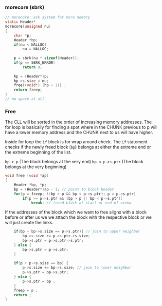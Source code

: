 ### morecore (sbrk)

```c
// morecore: ask system for more memory
static Header*
morecore(unsigned nu)
{
	char *p;
	Header *hp;
	if(nu < NALLOC)
		nu = NALLOC;
		
	p = sbrk(nu * sizeof(Header));
	if(p == SBRK_ERROR)
		return 0;
		
	hp = (Header*)p;
	hp->s.size = nu;
	free((void*) (hp + 1)) ;
	return freep;
}
// no space at all
```

### Free

The CLL will be sorted in the order of increasing memory addresses. The for loop is basically for finding a spot where in the CHUNK previous to p will have a lower memory address and the CHUNK next to us will have higher.

Inside for loop the `if` block is for wrap around check. The `if` statement checks if the newly freed block (`bp`) belongs at either the extreme end or the extreme beginning of the list.

`bp > p` (The block belongs at the very end)
`bp < p->s.ptr` (The block belongs at the very beginning)

```c
void free (void *ap)
{
	Header *bp, *p;
	bp = (Header*)ap - 1; // point to block header
	for(p = freep; !(bp > p && bp < p->s.ptr); p = p->s.ptr)
		if(p >= p->s.ptr && (bp > p || bp < p->s.ptr))
			break; // freed block at start or end of arena
```


If the addresses of the block which we want to free aligns with a block before or after us we we attach the block with the respective block or we will just create the links.

```c
	if(bp + bp->s.size == p->s.ptr){ // join to upper neighbor
		bp->s.size += p->s.ptr->s.size;
		bp->s.ptr = p->s.ptr->s.ptr;
	} else {
		bp->s.ptr = p->s.ptr;
	}
	
	if(p + p->s.size == bp) {
		p->s.size += bp->s.size; // join to lower neighbor
		p->s.ptr = bp->s.ptr;
	} else {
		p->s.ptr = bp ;
	}
	freep = p ;
	return ;
}
```